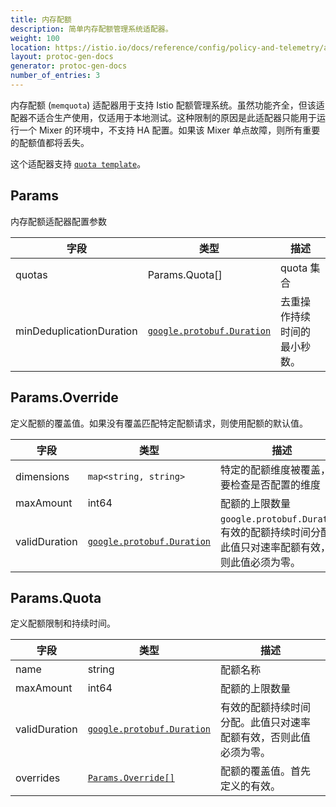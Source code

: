 ```yaml
---
title: 内存配额
description: 简单内存配额管理系统适配器。
weight: 100
location: https://istio.io/docs/reference/config/policy-and-telemetry/adapters/memquota.html
layout: protoc-gen-docs
generator: protoc-gen-docs
number_of_entries: 3
---
```


内存配额 (`memquota`) 适配器用于支持 Istio 配额管理系统。虽然功能齐全，但该适配器不适合生产使用，仅适用于本地测试。这种限制的原因是此适配器只能用于运行一个 Mixer 的环境中，不支持 HA 配置。如果该 Mixer 单点故障，则所有重要的配额值都将丢失。

这个适配器支持 [`quota template`](/docs/reference/config/policy-and-telemetry/templates/quota/)。

## Params

内存配额适配器配置参数

| 字段 | 类型 | 描述 |
| --- | --- | --- |
|quotas|Params.Quota[]|quota 集合|
|minDeduplicationDuration|[`google.protobuf.Duration`](https://developers.google.com/protocol-buffers/docs/reference/google.protobuf#google.protobuf.Duration)|去重操作持续时间的最小秒数。|

## Params.Override

定义配额的覆盖值。如果没有覆盖匹配特定配额请求，则使用配额的默认值。

| 字段 | 类型 | 描述 |
| --- | --- | --- |
|dimensions|`map<string, string>`|特定的配额维度被覆盖，需要检查是否配置的维度|
|maxAmount|int64|配额的上限数量|
|validDuration|[`google.protobuf.Duration`](https://developers.google.com/protocol-buffers/docs/reference/google.protobuf#google.protobuf.Duration)|`google.protobuf.Duration` 有效的配额持续时间分配。此值只对速率配额有效，否则此值必须为零。|

## Params.Quota

定义配额限制和持续时间。

| 字段 | 类型 | 描述 |
| --- | --- | --- |
|name|string|配额名称|
|maxAmount|int64|配额的上限数量|
|validDuration|[`google.protobuf.Duration`](https://developers.google.com/protocol-buffers/docs/reference/google.protobuf#google.protobuf.Duration)|有效的配额持续时间分配。此值只对速率配额有效，否则此值必须为零。|
|overrides|[`Params.Override[]`](/docs/reference/config/policy-and-telemetry/adapters/memquota/#Params-Override)|配额的覆盖值。首先定义的有效。|
